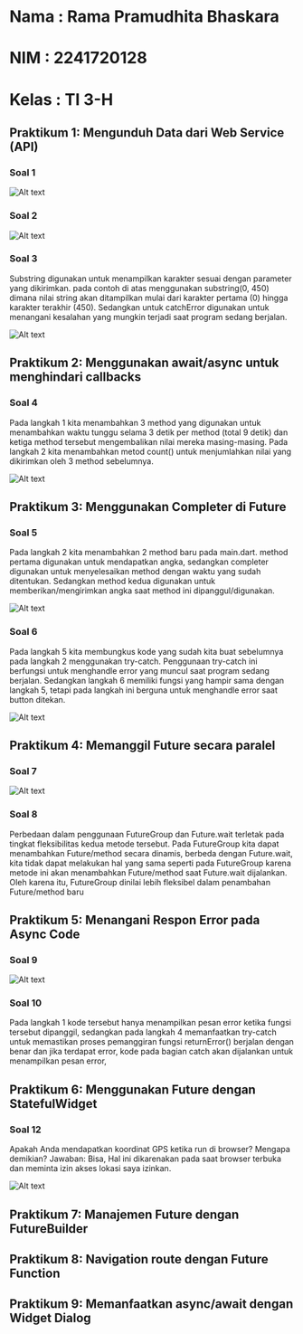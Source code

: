 # Nama : Rama Pramudhita Bhaskara
# NIM : 2241720128
# Kelas : TI 3-H

## Praktikum 1: Mengunduh Data dari Web Service (API)
### Soal 1
![Alt text](assets\img\soal1.png)
### Soal 2
![Alt text](assets\img\soal2.png)
### Soal 3
Substring digunakan untuk menampilkan karakter sesuai dengan parameter yang dikirimkan. pada contoh di atas menggunakan substring(0, 450) dimana nilai string akan ditampilkan mulai dari karakter pertama (0) hingga karakter terakhir (450). Sedangkan untuk catchError digunakan untuk menangani kesalahan yang mungkin terjadi saat program sedang berjalan.

![Alt text](assets\img\soal3.png)

## Praktikum 2: Menggunakan await/async untuk menghindari callbacks
### Soal 4
Pada langkah 1 kita menambahkan 3 method yang digunakan untuk menambahkan waktu tunggu selama 3 detik per method (total 9 detik) dan ketiga method tersebut mengembalikan nilai mereka masing-masing. Pada langkah 2 kita menambahkan metod count() untuk menjumlahkan nilai yang dikirimkan oleh 3 method sebelumnya.

![Alt text](assets\img\soal4.gif)

## Praktikum 3: Menggunakan Completer di Future
### Soal 5
Pada langkah 2 kita menambahkan 2 method baru pada main.dart. method pertama digunakan untuk mendapatkan angka, sedangkan completer digunakan untuk menyelesaikan method dengan waktu yang sudah ditentukan. Sedangkan method kedua digunakan untuk memberikan/mengirimkan angka saat method ini dipanggul/digunakan.

![Alt text](assets\img\soal5.gif)

### Soal 6
Pada langkah 5 kita membungkus kode yang sudah kita buat sebelumnya pada langkah 2 menggunakan try-catch. Penggunaan try-catch ini berfungsi untuk menghandle error yang muncul saat program sedang berjalan. Sedangkan langkah 6 memiliki fungsi yang hampir sama dengan langkah 5, tetapi pada langkah ini berguna untuk menghandle error saat button ditekan.

![Alt text](assets\img\soal6.gif)

## Praktikum 4: Memanggil Future secara paralel
### Soal 7
![Alt text](assets\img\soal7.gif)

### Soal 8
Perbedaan dalam penggunaan FutureGroup dan Future.wait terletak pada tingkat fleksibilitas kedua metode tersebut. Pada FutureGroup kita dapat menambahkan Future/method secara dinamis, berbeda dengan Future.wait, kita tidak dapat melakukan hal yang sama seperti pada FutureGroup karena metode ini akan menambahkan Future/method saat Future.wait dijalankan. Oleh karena itu, FutureGroup dinilai lebih fleksibel dalam penambahan Future/method baru

## Praktikum 5: Menangani Respon Error pada Async Code
### Soal 9
![Alt text](assets\img\soal9.gif)

### Soal 10
Pada langkah 1 kode tersebut hanya menampilkan pesan error ketika fungsi tersebut dipanggil, sedangkan pada langkah 4 memanfaatkan try-catch untuk memastikan proses pemanggiran fungsi returnError() berjalan dengan benar dan jika terdapat error, kode pada bagian catch akan dijalankan untuk menampilkan pesan error,


## Praktikum 6: Menggunakan Future dengan StatefulWidget
### Soal 12
 Apakah Anda mendapatkan koordinat GPS ketika run di browser? Mengapa demikian?
 Jawaban: Bisa, Hal ini dikarenakan pada saat browser terbuka dan meminta izin akses lokasi saya izinkan.

 ![Alt text](assets\img\soal12.gif)

## Praktikum 7: Manajemen Future dengan FutureBuilder

## Praktikum 8: Navigation route dengan Future Function

## Praktikum 9: Memanfaatkan async/await dengan Widget Dialog